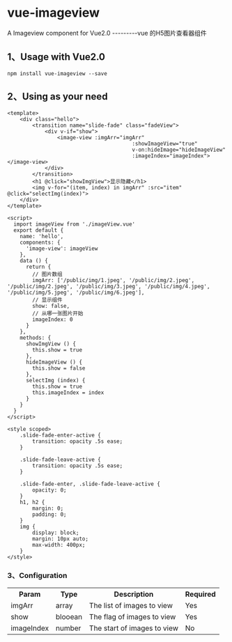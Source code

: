 # vue-imageview
A Imageview component for Vue2.0 ---------vue 的H5图片查看器组件

## 1、Usage with Vue2.0

`npm install vue-imageview --save`

## 2、Using as your need

````
<template>
	<div class="hello">
		<transition name="slide-fade" class="fadeView">
			<div v-if="show">
				<image-view :imgArr="imgArr"
										:showImageView="true"
										v-on:hideImage="hideImageView"
										:imageIndex="imageIndex"></image-view>
			</div>
		</transition>
		<h1 @click="showImgView">显示隐藏</h1>
		<img v-for="(item, index) in imgArr" :src="item" @click="selectImg(index)">
	</div>
</template>

<script>
  import imageView from './imageView.vue'
  export default {
    name: 'hello',
    components: {
      'image-view': imageView
    },
    data () {
      return {
        // 图片数组
        imgArr: ['/public/img/1.jpeg', '/public/img/2.jpeg', '/public/img/2.jpeg', '/public/img/3.jpeg', '/public/img/4.jpeg', '/public/img/5.jpeg', '/public/img/6.jpeg'],
        // 显示组件
        show: false,
        // 从哪一张图片开始
        imageIndex: 0
      }
    },
    methods: {
      showImgView () {
        this.show = true
      },
      hideImageView () {
        this.show = false
      },
      selectImg (index) {
        this.show = true
        this.imageIndex = index
      }
    }
  }
</script>

<style scoped>
	.slide-fade-enter-active {
		transition: opacity .5s ease;
	}

	.slide-fade-leave-active {
		transition: opacity .5s ease;
	}

	.slide-fade-enter, .slide-fade-leave-active {
		opacity: 0;
	}
	h1, h2 {
		margin: 0;
		padding: 0;
	}
	img {
		display: block;
		margin: 10px auto;
		max-width: 400px;
	}
</style>

````

### 3、Configuration

<table>
    <tr>
        <th>Param</th>
        <th>Type</th>
        <th>Description</th>
        <th>Required</th>
    </tr>
    <tr>
        <td>imgArr</td>
        <td>array</td>
        <td>The list of images to view</td>
        <td>Yes</td>
    </tr>
    <tr>
        <td>show</td>
        <td>blooean</td>
        <td>The flag of images to view</td>
        <td>Yes</td>
    </tr>
    <tr>
        <td>imageIndex</td>
        <td>number</td>
        <td>The start of images to view</td>
        <td>No</td>
    </tr>
</table>
